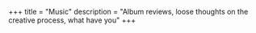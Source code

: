 +++
title = "Music"
description = "Album reviews, loose thoughts on the creative process, what have you"
+++
